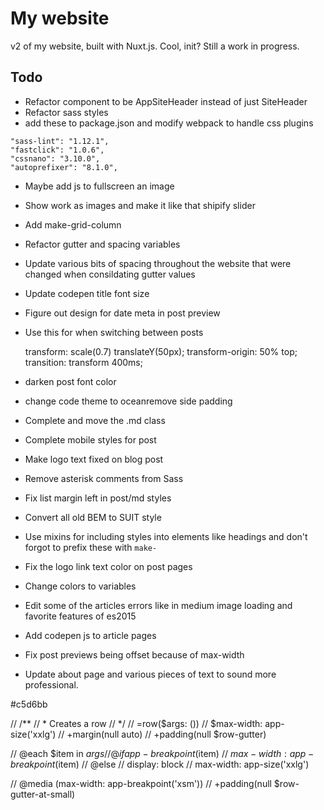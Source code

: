 
# My website

v2 of my website, built with Nuxt.js. Cool, init? Still a work in progress.

## Todo

- Refactor component to be AppSiteHeader instead of just SiteHeader
- Refactor sass styles
- add these to package.json and modify webpack to handle css plugins

```
"sass-lint": "1.12.1",
"fastclick": "1.0.6",
"cssnano": "3.10.0",
"autoprefixer": "8.1.0",
```

- Maybe add js to fullscreen an image
- Show work as images and make it like that shipify slider
- Add make-grid-column
- Refactor gutter and spacing variables
- Update various bits of spacing throughout the website that were changed when consildating gutter values
- Update codepen title font size
- Figure out design for date meta in post preview
- Use this for when switching between posts


     transform: scale(0.7) translateY(50px);
    transform-origin: 50% top;
    transition: transform 400ms;

- darken post font color
- change code theme to oceanremove side padding
- Complete and move the .md class
- Complete mobile styles for post
- Make logo text fixed on blog post
- Remove asterisk comments from Sass
- Fix list margin left in post/md styles
- Convert all old BEM to SUIT style
- Use mixins for including styles into elements like headings and don't forgot to prefix these with `make-`
- Fix the logo link text color on post pages
- Change colors to variables
- Edit some of the articles errors like in medium image loading and favorite features of es2015
- Add codepen js to article pages
- Fix post previews being offset because of max-width
- Update about page and various pieces of text to sound more professional.

#c5d6bb



// /**
//  * Creates a row
//  */
// =row($args: ())
//   $max-width: app-size('xxlg')
//   +margin(null auto)
//   +padding(null $row-gutter)

//   @each $item in $args
//     @if app-breakpoint($item)
//       $max-width: app-breakpoint($item)
//       @else
//   display: block
//   max-width: app-size('xxlg')

//   @media (max-width: app-breakpoint('xsm'))
//     +padding(null $row-gutter-at-small)

